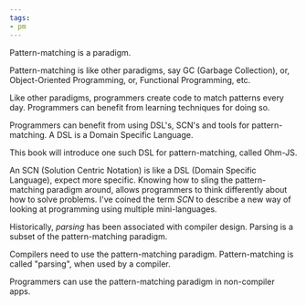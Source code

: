 ```yaml
---
tags:
- pm
---
```

Pattern-matching is a paradigm.

Pattern-matching is like other paradigms, say GC (Garbage Collection), or, Object-Oriented Programming, or, Functional Programming, etc.

Like other paradigms, programmers create code to match patterns every day.  Programmers can benefit from learning techniques for doing so.

Programmers can benefit from using DSL's, SCN's and tools for pattern-matching.   A DSL is a Domain Specific Language.  

This book will introduce one such DSL for pattern-matching, called Ohm-JS.  

An SCN (Solution Centric Notation) is like a DSL (Domain Specific Language), expect more specific.  Knowing how to sling the pattern-matching paradigm around, allows programmers to think differently about how to solve problems.  I've coined the term *SCN* to describe a new way of looking at programming using multiple mini-languages.

Historically, *parsing* has been associated with compiler design.  Parsing is a subset of the pattern-matching paradigm.

Compilers need to use the pattern-matching paradigm.  Pattern-matching is called "parsing", when used by a compiler.  

Programmers can use the pattern-matching paradigm in non-compiler apps.
